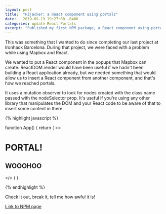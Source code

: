 ```yaml
---
layout: post
title:  "Hijacker: a React component using portals"
date:   2019-09-19 19:27:00 -0400
categories: update React Portals
excerpt: "Published my first NPM package, a React component using portals to hijack other nodes"
---
```


This was something that I wanted to do since completing our last project at Ironhack Barcelona. During that project, we were faced with a problem while using Mapbox and React.

We wanted to put a React component in the popups that Mapbox can create. ReactDOM.render would have been useful if we hadn't been building a React application already, but we needed something that would allow us to insert a React component from another component, and that's how we reached portals.

It uses a mutation observer to look for nodes created with the class name passed with the nodeSelector prop. It's useful if you're using any other library that manipulates the DOM and your React code to be aware of that to insert some content in there.

{% highlight javascript %}

function App() {
  return (
    <Hijacker nodeSelector='test-div' >
      <>
        <h1>PORTAL!</h1>
        <h2>WOOOHOO</h2>
      </>
    </Hijacker>
  )
}

{% endhighlight %}

Check it out, break it, tell me how awful it is!

[Link to NPM page](https://www.npmjs.com/package/react-portal-hijacker)
